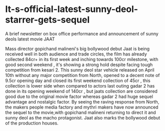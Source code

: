 # It-s-official-latest-sunny-deol-starrer-gets-sequel
A brief newsletter on box office performance and announcement of sunny deols latest movie JAAT

Mass director gopichand malineni's big bollywood debut Jaat is being received well in both audience and trade circles, the film has already collected 84cr+ in its first week and inching towards 100cr milestone, with good second weekend , it's showing a strong hold despite facing tough competition from kesari 2.
This sunny deol star vehicle released on April 10th without any major competition from North, opened to a decent note of 9.5cr opening day and closed its first weekend collection of 45cr , this collection is lower side when compared to actors last outing gadar 2 has done in its opening weekend of 140cr , but jaats collection are considered good due to the original movie factor whereas gadar 2 had huge sequel advantage and nostalgic factor.
By seeing the raving response from North, the makers people media factory and mythri makers have now announced the sequel to the movie,with gopichand malineni returning to direct it and sunny deol as the macho protagonist. Jaat also marks the bollywood debut of the production houses.
